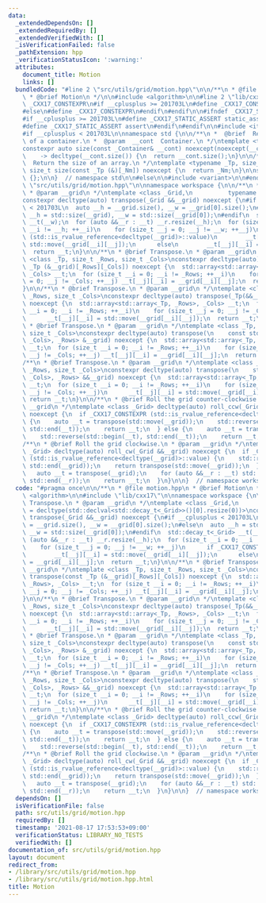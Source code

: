 ```yaml
---
data:
  _extendedDependsOn: []
  _extendedRequiredBy: []
  _extendedVerifiedWith: []
  _isVerificationFailed: false
  _pathExtension: hpp
  _verificationStatusIcon: ':warning:'
  attributes:
    document_title: Motion
    links: []
  bundledCode: "#line 2 \"src/utils/grid/motion.hpp\"\n\n/**\n * @file motion.hpp\n\
    \ * @brief Motion\n */\n\n#include <algorithm>\n\n#line 2 \"lib/cxx17\"\n\n#ifndef\
    \ _CXX17_CONSTEXPR\n#if __cplusplus >= 201703L\n#define _CXX17_CONSTEXPR constexpr\n\
    #else\n#define _CXX17_CONSTEXPR\n#endif\n#endif\n\n#ifndef _CXX17_STATIC_ASSERT\n\
    #if __cplusplus >= 201703L\n#define _CXX17_STATIC_ASSERT static_assert\n#else\n\
    #define _CXX17_STATIC_ASSERT assert\n#endif\n#endif\n\n#include <iterator>\n\n\
    #if __cplusplus < 201703L\n\nnamespace std {\n\n/**\n *  @brief  Return the size\
    \ of a container.\n *  @param  __cont  Container.\n */\ntemplate <typename _Container>\n\
    constexpr auto size(const _Container& __cont) noexcept(noexcept(__cont.size()))\n\
    \    -> decltype(__cont.size()) {\n  return __cont.size();\n}\n\n/**\n *  @brief\
    \  Return the size of an array.\n */\ntemplate <typename _Tp, size_t _Nm>\nconstexpr\
    \ size_t size(const _Tp (&)[_Nm]) noexcept {\n  return _Nm;\n}\n\nstruct monostate\
    \ {};\n\n}  // namespace std\n\n#else\n\n#include <variant>\n\n#endif\n#line 11\
    \ \"src/utils/grid/motion.hpp\"\n\nnamespace workspace {\n\n/**\n * @brief Transpose.\n\
    \ * @param __grid\n */\ntemplate <class _Grid,\n          typename = decltype(std::declval<std::decay_t<_Grid>>()[0].resize(0))>\n\
    constexpr decltype(auto) transpose(_Grid &&__grid) noexcept {\n#if __cplusplus\
    \ < 201703L\n  auto __h = __grid.size(), __w = __grid[0].size();\n#else\n  auto\
    \ __h = std::size(__grid), __w = std::size(__grid[0]);\n#endif\n  std::decay_t<_Grid>\
    \ __t(__w);\n  for (auto &&__r : __t) __r.resize(__h);\n  for (size_t __i = 0;\
    \ __i != __h; ++__i)\n    for (size_t __j = 0; __j != __w; ++__j)\n      if _CXX17_CONSTEXPR\
    \ (std::is_rvalue_reference<decltype(__grid)>::value)\n        __t[__j][__i] =\
    \ std::move(__grid[__i][__j]);\n      else\n        __t[__j][__i] = __grid[__i][__j];\n\
    \  return __t;\n}\n\n/**\n * @brief Transpose.\n * @param __grid\n */\ntemplate\
    \ <class _Tp, size_t _Rows, size_t _Cols>\nconstexpr decltype(auto) transpose(const\
    \ _Tp (&__grid)[_Rows][_Cols]) noexcept {\n  std::array<std::array<_Tp, _Rows>,\
    \ _Cols> __t;\n  for (size_t __i = 0; __i != _Rows; ++__i)\n    for (size_t __j\
    \ = 0; __j != _Cols; ++__j) __t[__j][__i] = __grid[__i][__j];\n  return __t;\n\
    }\n\n/**\n * @brief Transpose.\n * @param __grid\n */\ntemplate <class _Tp, size_t\
    \ _Rows, size_t _Cols>\nconstexpr decltype(auto) transpose(_Tp(&&__grid)[_Rows][_Cols])\
    \ noexcept {\n  std::array<std::array<_Tp, _Rows>, _Cols> __t;\n  for (size_t\
    \ __i = 0; __i != _Rows; ++__i)\n    for (size_t __j = 0; __j != _Cols; ++__j)\n\
    \      __t[__j][__i] = std::move(__grid[__i][__j]);\n  return __t;\n}\n\n/**\n\
    \ * @brief Transpose.\n * @param __grid\n */\ntemplate <class _Tp, size_t _Rows,\
    \ size_t _Cols>\nconstexpr decltype(auto) transpose(\n    const std::array<std::array<_Tp,\
    \ _Cols>, _Rows> &__grid) noexcept {\n  std::array<std::array<_Tp, _Rows>, _Cols>\
    \ __t;\n  for (size_t __i = 0; __i != _Rows; ++__i)\n    for (size_t __j = 0;\
    \ __j != _Cols; ++__j) __t[__j][__i] = __grid[__i][__j];\n  return __t;\n}\n\n\
    /**\n * @brief Transpose.\n * @param __grid\n */\ntemplate <class _Tp, size_t\
    \ _Rows, size_t _Cols>\nconstexpr decltype(auto) transpose(\n    std::array<std::array<_Tp,\
    \ _Cols>, _Rows> &&__grid) noexcept {\n  std::array<std::array<_Tp, _Rows>, _Cols>\
    \ __t;\n  for (size_t __i = 0; __i != _Rows; ++__i)\n    for (size_t __j = 0;\
    \ __j != _Cols; ++__j)\n      __t[__j][__i] = std::move(__grid[__i][__j]);\n \
    \ return __t;\n}\n\n/**\n * @brief Roll the grid counter-clockwise.\n * @param\
    \ __grid\n */\ntemplate <class _Grid> decltype(auto) roll_ccw(_Grid &&__grid)\
    \ noexcept {\n  if _CXX17_CONSTEXPR (std::is_rvalue_reference<decltype(__grid)>::value)\
    \ {\n    auto __t = transpose(std::move(__grid));\n    std::reverse(std::begin(__t),\
    \ std::end(__t));\n    return __t;\n  } else {\n    auto __t = transpose(__grid);\n\
    \    std::reverse(std::begin(__t), std::end(__t));\n    return __t;\n  }\n}\n\n\
    /**\n * @brief Roll the grid clockwise.\n * @param __grid\n */\ntemplate <class\
    \ _Grid> decltype(auto) roll_cw(_Grid &&__grid) noexcept {\n  if _CXX17_CONSTEXPR\
    \ (std::is_rvalue_reference<decltype(__grid)>::value) {\n    std::reverse(std::begin(__grid),\
    \ std::end(__grid));\n    return transpose(std::move(__grid));\n  } else {\n \
    \   auto __t = transpose(__grid);\n    for (auto &&__r : __t) std::reverse(std::begin(__r),\
    \ std::end(__r));\n    return __t;\n  }\n}\n\n}  // namespace workspace\n"
  code: "#pragma once\n\n/**\n * @file motion.hpp\n * @brief Motion\n */\n\n#include\
    \ <algorithm>\n\n#include \"lib/cxx17\"\n\nnamespace workspace {\n\n/**\n * @brief\
    \ Transpose.\n * @param __grid\n */\ntemplate <class _Grid,\n          typename\
    \ = decltype(std::declval<std::decay_t<_Grid>>()[0].resize(0))>\nconstexpr decltype(auto)\
    \ transpose(_Grid &&__grid) noexcept {\n#if __cplusplus < 201703L\n  auto __h\
    \ = __grid.size(), __w = __grid[0].size();\n#else\n  auto __h = std::size(__grid),\
    \ __w = std::size(__grid[0]);\n#endif\n  std::decay_t<_Grid> __t(__w);\n  for\
    \ (auto &&__r : __t) __r.resize(__h);\n  for (size_t __i = 0; __i != __h; ++__i)\n\
    \    for (size_t __j = 0; __j != __w; ++__j)\n      if _CXX17_CONSTEXPR (std::is_rvalue_reference<decltype(__grid)>::value)\n\
    \        __t[__j][__i] = std::move(__grid[__i][__j]);\n      else\n        __t[__j][__i]\
    \ = __grid[__i][__j];\n  return __t;\n}\n\n/**\n * @brief Transpose.\n * @param\
    \ __grid\n */\ntemplate <class _Tp, size_t _Rows, size_t _Cols>\nconstexpr decltype(auto)\
    \ transpose(const _Tp (&__grid)[_Rows][_Cols]) noexcept {\n  std::array<std::array<_Tp,\
    \ _Rows>, _Cols> __t;\n  for (size_t __i = 0; __i != _Rows; ++__i)\n    for (size_t\
    \ __j = 0; __j != _Cols; ++__j) __t[__j][__i] = __grid[__i][__j];\n  return __t;\n\
    }\n\n/**\n * @brief Transpose.\n * @param __grid\n */\ntemplate <class _Tp, size_t\
    \ _Rows, size_t _Cols>\nconstexpr decltype(auto) transpose(_Tp(&&__grid)[_Rows][_Cols])\
    \ noexcept {\n  std::array<std::array<_Tp, _Rows>, _Cols> __t;\n  for (size_t\
    \ __i = 0; __i != _Rows; ++__i)\n    for (size_t __j = 0; __j != _Cols; ++__j)\n\
    \      __t[__j][__i] = std::move(__grid[__i][__j]);\n  return __t;\n}\n\n/**\n\
    \ * @brief Transpose.\n * @param __grid\n */\ntemplate <class _Tp, size_t _Rows,\
    \ size_t _Cols>\nconstexpr decltype(auto) transpose(\n    const std::array<std::array<_Tp,\
    \ _Cols>, _Rows> &__grid) noexcept {\n  std::array<std::array<_Tp, _Rows>, _Cols>\
    \ __t;\n  for (size_t __i = 0; __i != _Rows; ++__i)\n    for (size_t __j = 0;\
    \ __j != _Cols; ++__j) __t[__j][__i] = __grid[__i][__j];\n  return __t;\n}\n\n\
    /**\n * @brief Transpose.\n * @param __grid\n */\ntemplate <class _Tp, size_t\
    \ _Rows, size_t _Cols>\nconstexpr decltype(auto) transpose(\n    std::array<std::array<_Tp,\
    \ _Cols>, _Rows> &&__grid) noexcept {\n  std::array<std::array<_Tp, _Rows>, _Cols>\
    \ __t;\n  for (size_t __i = 0; __i != _Rows; ++__i)\n    for (size_t __j = 0;\
    \ __j != _Cols; ++__j)\n      __t[__j][__i] = std::move(__grid[__i][__j]);\n \
    \ return __t;\n}\n\n/**\n * @brief Roll the grid counter-clockwise.\n * @param\
    \ __grid\n */\ntemplate <class _Grid> decltype(auto) roll_ccw(_Grid &&__grid)\
    \ noexcept {\n  if _CXX17_CONSTEXPR (std::is_rvalue_reference<decltype(__grid)>::value)\
    \ {\n    auto __t = transpose(std::move(__grid));\n    std::reverse(std::begin(__t),\
    \ std::end(__t));\n    return __t;\n  } else {\n    auto __t = transpose(__grid);\n\
    \    std::reverse(std::begin(__t), std::end(__t));\n    return __t;\n  }\n}\n\n\
    /**\n * @brief Roll the grid clockwise.\n * @param __grid\n */\ntemplate <class\
    \ _Grid> decltype(auto) roll_cw(_Grid &&__grid) noexcept {\n  if _CXX17_CONSTEXPR\
    \ (std::is_rvalue_reference<decltype(__grid)>::value) {\n    std::reverse(std::begin(__grid),\
    \ std::end(__grid));\n    return transpose(std::move(__grid));\n  } else {\n \
    \   auto __t = transpose(__grid);\n    for (auto &&__r : __t) std::reverse(std::begin(__r),\
    \ std::end(__r));\n    return __t;\n  }\n}\n\n}  // namespace workspace\n"
  dependsOn: []
  isVerificationFile: false
  path: src/utils/grid/motion.hpp
  requiredBy: []
  timestamp: '2021-08-17 17:53:53+09:00'
  verificationStatus: LIBRARY_NO_TESTS
  verifiedWith: []
documentation_of: src/utils/grid/motion.hpp
layout: document
redirect_from:
- /library/src/utils/grid/motion.hpp
- /library/src/utils/grid/motion.hpp.html
title: Motion
---
```

